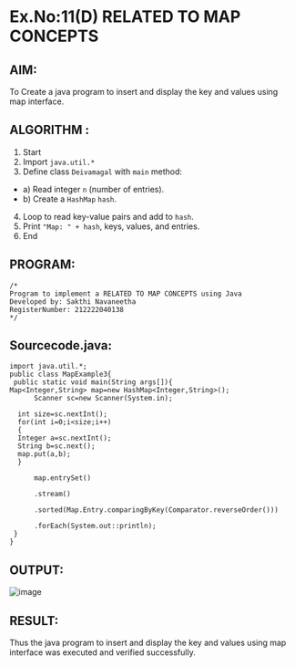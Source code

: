 # Ex.No:11(D) RELATED TO MAP CONCEPTS

## AIM:
To Create a java program to insert and display the key and values using map interface.

## ALGORITHM :

1.	Start
2.	Import `java.util.*`
3.	Define class `Deivamagal` with `main` method:
-	a) Read integer `n` (number of entries).
-	b) Create a `HashMap` `hash`.
4.	Loop to read key-value pairs and add to `hash`.
5.	Print `"Map: " + hash`, keys, values, and entries.
6.	End




## PROGRAM:
 ```
/*
Program to implement a RELATED TO MAP CONCEPTS using Java
Developed by: Sakthi Navaneetha
RegisterNumber: 212222040138
*/
```

## Sourcecode.java:

```
import java.util.*;  
public class MapExample3{  
 public static void main(String args[]){  
Map<Integer,String> map=new HashMap<Integer,String>();          
      Scanner sc=new Scanner(System.in);
  
  int size=sc.nextInt();
  for(int i=0;i<size;i++)
  {
  Integer a=sc.nextInt();
  String b=sc.next();
  map.put(a,b);  
  }   

      map.entrySet()  
       
      .stream()  
   
      .sorted(Map.Entry.comparingByKey(Comparator.reverseOrder())) 

      .forEach(System.out::println);  
 }  
}
```





## OUTPUT:


![image](https://github.com/user-attachments/assets/c7d9c468-53b4-414a-bdf6-c0719e84c9d4)

## RESULT:
Thus the java program to insert and display the key and values using map interface was  executed and verified successfully.



